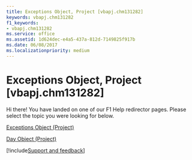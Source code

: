 ```yaml
---
title: Exceptions Object, Project [vbapj.chm131282]
keywords: vbapj.chm131282
f1_keywords:
- vbapj.chm131282
ms.service: office
ms.assetid: 1d624dec-e4a5-437a-812d-7149825f917b
ms.date: 06/08/2017
ms.localizationpriority: medium
---
```



# Exceptions Object, Project [vbapj.chm131282]

Hi there! You have landed on one of our F1 Help redirector pages. Please select the topic you were looking for below.

[Exceptions Object (Project)](https://msdn.microsoft.com/library/7248983d-071a-5421-7378-0d98b3c6792e%28Office.15%29.aspx)

[Day Object (Project)](https://msdn.microsoft.com/library/411fe04f-b68d-08c2-8b6c-f2c1e9927a34%28Office.15%29.aspx)

[!include[Support and feedback](~/includes/feedback-boilerplate.md)]